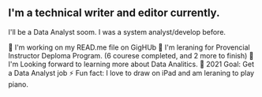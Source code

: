 ## I'm a technical writer and editor currently.
I'll be a Data Analyst soom. 
I was a system analyst/develop before.


🔭  I'm working on my READ.me file on GigHUb
🌱  I'm leraning for Provencial Instructor Deploma Program. (6 courese completed, and 2 more to finish)
👯  I'm Looking forward to learning more about Data Analitics.
🥅  2021 Goal: Get a Data Analyst job
⚡   Fun fact: I love to draw on iPad and am leraning to play piano.
